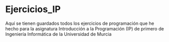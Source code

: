 # Ejercicios_IP
Aquí se tienen guardados todos los ejercicios de programación que he hecho para la asignatura Introducción a la Programación (IP) de primero de Ingeniería Informática de la Universidad de Murcia
